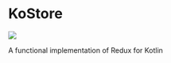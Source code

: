 # KoStore
[![](https://jitpack.io/v/lamartio/kostore.svg)](https://jitpack.io/#lamartio/kostore)

A functional implementation of Redux for Kotlin

